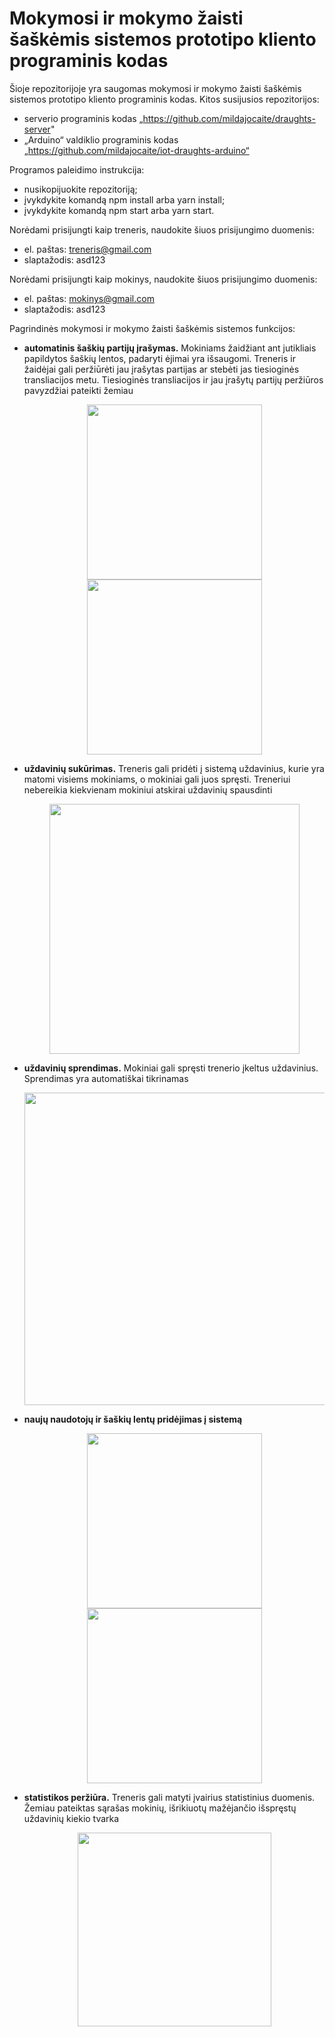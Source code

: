 # Mokymosi ir mokymo žaisti šaškėmis sistemos prototipo kliento programinis kodas

Šioje repozitorijoje yra saugomas mokymosi ir mokymo žaisti šaškėmis sistemos prototipo kliento programinis kodas. Kitos susijusios repozitorijos:
- serverio programinis kodas „https://github.com/mildajocaite/draughts-server"
- „Arduino“ valdiklio programinis kodas „https://github.com/mildajocaite/iot-draughts-arduino“

Programos paleidimo instrukcija:
- nusikopijuokite repozitoriją;
- įvykdykite komandą npm install arba yarn install;
- įvykdykite komandą npm start arba yarn start.

Norėdami prisijungti kaip treneris, naudokite šiuos prisijungimo duomenis:
- el. paštas: treneris@gmail.com
- slaptažodis: asd123

Norėdami prisijungti kaip mokinys, naudokite šiuos prisijungimo duomenis:
- el. paštas: mokinys@gmail.com
- slaptažodis: asd123

Pagrindinės mokymosi ir mokymo žaisti šaškėmis sistemos funkcijos:
<ul>
	<li><b>automatinis šaškių partijų įrašymas.</b> Mokiniams žaidžiant ant jutikliais papildytos šaškių lentos, padaryti ėjimai yra išsaugomi. Treneris ir žaidėjai gali peržiūrėti jau įrašytas partijas ar stebėti jas tiesioginės transliacijos metu. Tiesioginės transliacijos ir jau įrašytų partijų peržiūros pavyzdžiai pateikti žemiau
		<p align="center">
			<img src="https://github.com/mildajocaite/draughts-system-pictures/blob/master/tiesiogines_transliacijos.gif" height="280" />
      <img src="https://github.com/krismilda/draughts-system-pictures/blob/master/partiju_perziura.gif" height="280"/> 
		</div>
	</li>
	<li><b>uždavinių sukūrimas.</b> Treneris gali pridėti į sistemą uždavinius, kurie yra matomi visiems mokiniams, o mokiniai gali juos spręsti. Treneriui nebereikia kiekvienam mokiniui atskirai uždavinių spausdinti
		<p align="center">
			<img src="https://github.com/mildajocaite/draughts-system-pictures/blob/master/uzdavinio_sukurimas.gif" height="400" />
		</p>
	</li>
	<li><b>uždavinių sprendimas.</b> Mokiniai gali spręsti trenerio įkeltus uždavinius. Sprendimas yra automatiškai tikrinamas
		<p align="center">
			<img src="https://github.com/mildajocaite/draughts-system-pictures/blob/master/sprendimo_kurimas3.gif" height="500"/>
		</p>
	</li>
	<li><b>naujų naudotojų ir šaškių lentų pridėjimas į sistemą</b>
		<p align="center">
			<img src="https://github.com/mildajocaite/draughts-system-pictures/blob/master/lentos_kurimas.gif" height="280"/>
			<img src="https://github.com/mildajocaite/draughts-system-pictures/blob/master/naudotojo_kurimas.gif" height="280"/> 
		</p>
	</li>
	<li><b>statistikos peržiūra.</b> Treneris gali matyti įvairius statistinius duomenis. Žemiau pateiktas sąrašas mokinių, išrikiuotų mažėjančio išspręstų uždavinių kiekio tvarka
		<p align="center">
			<img src="https://github.com/mildajocaite/draughts-system-pictures/blob/master/statistika.PNG" height="310"/>
			</p>
	</li>
</ul>
